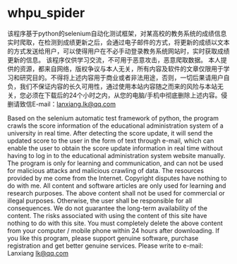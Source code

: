 # whpu_spider
该程序基于python的selenium自动化测试框架，对某高校的教务系统的成绩信息实时爬取，在检测到成绩更新之后，会通过电子邮件的方式，将更新的成绩以文本的方式发送给用户，可以使得用户在不必手动登录教务系统网站时，实时获取成绩更新的信息。  该程序仅供学习交流，不可用于恶意攻击，恶意爬取数据。  本人提供的资源，都来自网络，版权争议与本人无关，所有内容及软件的文章仅限用于学习和研究目的。不得将上述内容用于商业或者非法用途，否则，一切后果请用户自负，我们不保证内容的长久可用性，通过使用本站内容随之而来的风险与本站无关，您必须在下载后的24个小时之内，从您的电脑/手机中彻底删除上述内容。侵删请致信E-mail：lanxiang.lk@qq.com

Based on the selenium automatic test framework of python, the program crawls the score information of the educational administration system of a university in real time. After detecting the score update, it will send the updated score to the user in the form of text through e-mail, which can enable the user to obtain the score update information in real time without having to log in to the educational administration system website manually.  The program is only for learning and communication, and can not be used for malicious attacks and malicious crawling of data.  The resources provided by me come from the Internet. Copyright disputes have nothing to do with me. All content and software articles are only used for learning and research purposes. The above content shall not be used for commercial or illegal purposes. Otherwise, the user shall be responsible for all consequences. We do not guarantee the long-term availability of the content. The risks associated with using the content of this site have nothing to do with this site. You must completely delete the above content from your computer / mobile phone within 24 hours after downloading. If you like this program, please support genuine software, purchase registration and get better genuine services. Please write to e-mail: Lanxiang lk@qq.com  

